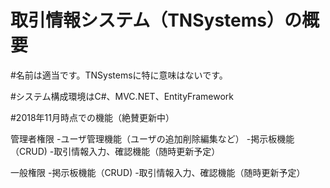 ﻿# 取引情報システム（TNSystems）の概要
 
#名前は適当です。TNSystemsに特に意味はないです。

#システム構成環境はC#、MVC.NET、EntityFramework

#2018年11月時点での機能（絶賛更新中）

管理者権限
-ユーザ管理機能（ユーザの追加削除編集など）
-掲示板機能（CRUD)
-取引情報入力、確認機能（随時更新予定）


一般権限
-掲示板機能（CRUD)
-取引情報入力、確認機能（随時更新予定）

